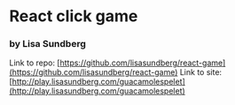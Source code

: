 React click game
================

### by Lisa Sundberg

Link to repo: [https://github.com/lisasundberg/react-game](https://github.com/lisasundberg/react-game)
Link to site: [http://play.lisasundberg.com/guacamolespelet](http://play.lisasundberg.com/guacamolespelet)
